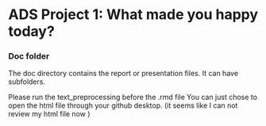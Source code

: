 # ADS Project 1: What made you happy today?
### Doc folder

The doc directory contains the report or presentation files. It can have subfolders. 

Please run the text_preprocessing before the .rmd file
You can just chose to open the html file through your github desktop.
(it seems like I can not review my html file now )
